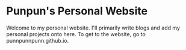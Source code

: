 # Punpun's Personal Website
Welcome to my personal website. I'll primarily write blogs and add my personal projects onto here. To get to the website, go to punnpunnpunn.github.io. 
